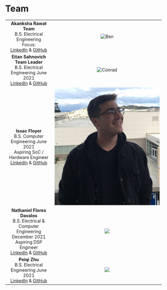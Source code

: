 
# Team

| | |
|:---------------------------------------------------------:|:---------------------------------------------------:|
|**Akanksha Rawat** <br/> **Team** <br/> B.S. Electrical Engineering <br/> Focus:  <br/> [LinkedIn](https://linkedIn.com/in/brmoore21) & [GitHub](https://github.com/mooreben34) | ![Ben](https://github.com/neilkatahira/EE-Emerge-2020-Loopmaster/blob/master/pictures/Ben.png?raw=true) |
|**Eitan Sahnovich** <br/> **Team Leader** <br/> B.S. Electrical Engineering June 2021 <br/> [LinkedIn](https://www.linkedin.com/in/conrad-rowling-28b569196/) & [GitHub](https://github.com/Conrad-Rowling) | ![Conrad](https://github.com/neilkatahira/EE-Emerge-2020-Loopmaster/blob/master/pictures/conrad1.png?raw=true) |
|**Issac Floyer** <br/> B.S. Computer Engineering June 2021 <br/> Aspiring SoC / Hardware Engineer <br/> [LinkedIn](https://linkedIn.com/in/neilkatahira) & [GitHub](https://github.com/neilkatahira) | ![Issac](https://github.com/PaggieZ/EE-Emerge-2023-OscilloscopeFun/blob/main/pictures/Issac.png?raw=true) |
|**Nathaniel Flores Davalos** <br/> B.S. Electrical & Computer Engineering <br/> December 2021 <br/> Aspiring DSP Engineer <br/> [LinkedIn](https://linkedIn.com/in/jocelyn-park) & [GitHub](https://github.com/spectivePer) |<img src="https://github.com/neilkatahira/EE-Emerge-2020-Loopmaster/blob/master/pictures/Jocelyn.jpg?raw=true" height="300">|
|**Peiqi Zhu** <br/> B.S. Electrical Engineering June 2021 <br/> [LinkedIn](https://linkedIn.com/in/isabelle-asistin) & [GitHub](https://github.com/ijasistin) | <img src="https://github.com/neilkatahira/EE-Emerge-2020-Loopmaster/blob/master/pictures/Isabelle.jpg?raw=true" height="300"> |
